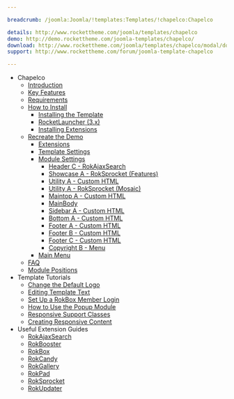 ```yaml
---

breadcrumb: /joomla:Joomla/!templates:Templates/!chapelco:Chapelco

details: http://www.rockettheme.com/joomla/templates/chapelco
demo: http://demo.rockettheme.com/joomla-templates/chapelco/
download: http://www.rockettheme.com/joomla/templates/chapelco/modal/downloads
support: http://www.rockettheme.com/forum/joomla-template-chapelco

---
```


* Chapelco
    * [Introduction]()
    * [Key Features](INDEX.md#key-features)
    * [Requirements](INDEX.md#requirements)
    * [How to Install](../../platform/templates.md#how-to-install)
        * [Installing the Template](../../platform/templates.md#how-to-install-a-joomla-template)
        * [RocketLauncher (3.x)](../../platform/install_joomla_3x.md)
        * [Installing Extensions](../../platform/extensions.md#how-to-install-an-extension)
    * [Recreate the Demo](demo.md)
        * [Extensions](demo.md#recommended-extensions)
        * [Template Settings](demo_override.md)
        * [Module Settings](demo.md#module-settings)
            * [Header C - RokAjaxSearch](demo_module_1.md)
            * [Showcase A - RokSprocket (Features)](demo_module_2.md)
            * [Utility A - Custom HTML](demo_module_3.md)
            * [Utility A - RokSprocket (Mosaic)](demo_module_4.md)
            * [Maintop A - Custom HTML](demo_module_12.md)
            * [MainBody](demo_module_5.md)
            * [Sidebar A - Custom HTML](demo_module_6.md)
            * [Bottom A - Custom HTML](demo_module_7.md)
            * [Footer A - Custom HTML](demo_module_8.md)
            * [Footer B - Custom HTML](demo_module_9.md)
            * [Footer C - Custom HTML](demo_module_10.md)
            * [Copyright B - Menu](demo_module_11.md)
        * [Main Menu](demo.md#menu-settings)
    * [FAQ](faq.md)
    * [Module Positions](positions.md)
* Template Tutorials
    * [Change the Default Logo](../../basic/how_to_edit_the_logo.md)
    * [Editing Template Text](../../basic/how_to_edit_template_text.md)
    * [Set Up a RokBox Member Login](../../basic/how_to_set_up_a_rokbox_member_login.md)
    * [How to Use the Popup Module](../../basic/how_to_use_popup_module.md)
    * [Responsive Support Classes](../../basic/responsive_support_classes.md)
    * [Creating Responsive Content](../../basic/creating_responsive_content.md)
* Useful Extension Guides
    * [RokAjaxSearch](../../extensions/rokajaxsearch/)
    * [RokBooster](../../extensions/rokbooster/)
    * [RokBox](../../extensions/rokbox/)
    * [RokCandy](../../extensions/rokcandy)
    * [RokGallery](../../extensions/rokgallery/)
    * [RokPad](../../extensions/rokpad/)
    * [RokSprocket](../../extensions/roksprocket/)
    * [RokUpdater](../../extensions/rokupdater/)

